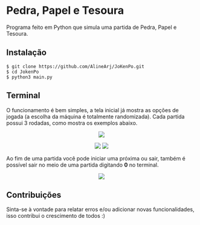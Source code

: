 # Pedra, Papel e Tesoura

Programa feito em Python que simula uma partida de Pedra, Papel e Tesoura. 


## Instalação
```
$ git clone https://github.com/AlineArj/JoKenPo.git
$ cd JokenPo
$ python3 main.py
```

## Terminal 
O funcionamento é bem simples, a tela inicial já mostra as opções de jogada (a escolha da máquina é totalmente randomizada). Cada partida possui 3 rodadas, como mostra os exemplos abaixo.
 
 <p align="center">
  <img src="https://raw.github.com/AlineArj/JoKenPo/main/imagens/menu.png" />
</p>

 <p align="center">
  <img src="https://raw.github.com/AlineArj/JoKenPo/main/imagens/saida1.png" />
  <img src="https://raw.github.com/AlineArj/JoKenPo/main/imagens/saida2.png" />
</p>

Ao fim de uma partida você pode iniciar uma próxima ou sair, também é possível sair no meio de uma partida digitando __0__  no terminal.

 <p align="center">
  <img src="https://raw.github.com/AlineArj/JoKenPo/main/imagens/reiniciar.png" />
</p>

## Contribuições
Sinta-se à vontade para relatar erros e/ou adicionar novas funcionalidades, isso contribui o crescimento de todos :)
